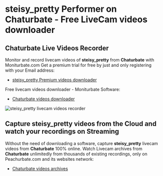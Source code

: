 # steisy_pretty Performer on Chaturbate - Free LiveCam videos downloader

## Chaturbate Live Videos Recorder

Monitor and record livecam videos of **steisy_pretty** from **Chaturbate** with Moniturbate.com
Get a premium trial for free by just and only registering with your Email address:
* [steisy_pretty Premium videos downloader](https://moniturbate.com/request-demo-licence-key.html)

Free livecam videos downloader - Moniturbate Software:
* [Chaturbate videos downloader](https://moniturbate.com/moniturbate-download-software.html)

![steisy_pretty livecam videos recorder](https://peachurnet.com/templates/moniturbate-software.png)


## Capture steisy_pretty videos from the Cloud and watch your recordings on Streaming

Without the need of downloading a software, capture **steisy_pretty** livecam videos from **Chaturbate** 100% online.
Watch Livecam archives from **Chaturbate** unlimitedly from thousands of existing recordings, only on Peachurbate.com and its websites network:
* [Chaturbate videos archives](https://peachurnet.com/)
